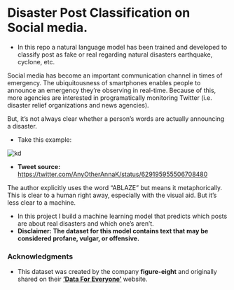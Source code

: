# Disaster Post Classification on Social media.

* In this repo a natural language model has been trained and developed to classify post as fake or real regarding natural disasters
earthquake, cyclone, etc.

Social media has become an important communication channel in times of emergency.
The ubiquitousness of smartphones enables people to announce an emergency they’re observing in real-time. Because of this, more agencies are interested in programatically monitoring Twitter (i.e. disaster relief organizations and news agencies).

But, it’s not always clear whether a person’s words are actually announcing a disaster. 

* Take this example:

![kd](https://i.ibb.co/5FJPby7/tweet-screenshot.png)
* **Tweet source:** https://twitter.com/AnyOtherAnnaK/status/629195955506708480

The author explicitly uses the word “ABLAZE” but means it metaphorically. 
This is clear to a human right away, especially with the visual aid. But it’s less clear to a machine.
* In this project I  build a machine learning model that predicts which posts are about real disasters and which one’s aren’t.
* **Disclaimer: The dataset for this model contains text that may be considered profane, vulgar, or offensive.**
### Acknowledgments
* This dataset was created by the company **figure-eight** and originally shared on their [**‘Data For Everyone’**](https://www.figure-eight.com/data-for-everyone/) website.

